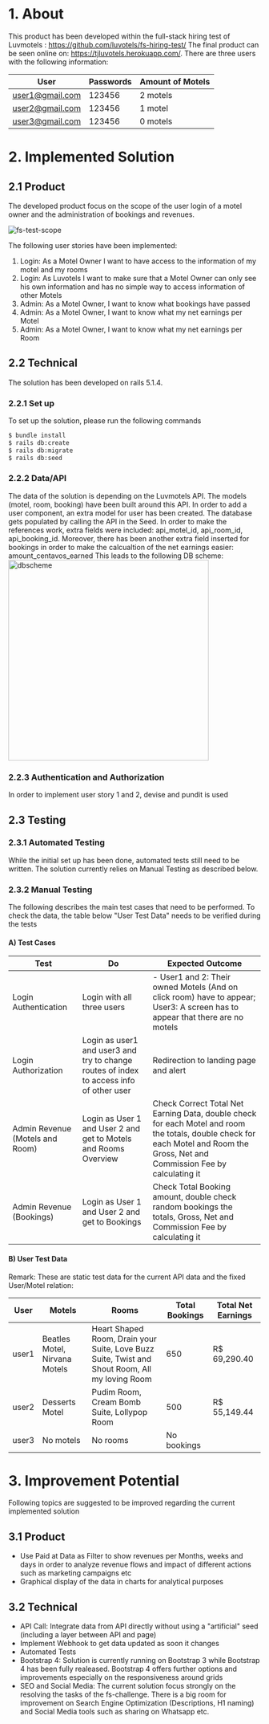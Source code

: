 # 1. About
This product has been developed within the full-stack hiring test of Luvmotels : https://github.com/luvotels/fs-hiring-test/
The final product can be seen online on: https://tjluvotels.herokuapp.com/. There are three users with the following information:

| User | Passwords | Amount of Motels |
| --- | --- |---|
| user1@gmail.com | 123456|  2 motels |
| user2@gmail.com | 123456|  1 motel |
| user3@gmail.com | 123456|  0 motels |


# 2. Implemented Solution
## 2.1 Product
The developed product focus on the scope of the user login of a motel owner and the administration of bookings and revenues.

![fs-test-scope](https://user-images.githubusercontent.com/25422365/35520829-128162c4-0510-11e8-8c2c-99df356ccade.png)

The following user stories have been implemented:
1) Login: As a Motel Owner I want to have access to the information of my motel and my rooms
2) Login: As Luvotels I want to make sure that a Motel Owner can only see his own information and has no simple way to access information of other Motels
3) Admin: As a Motel Owner, I want to know what bookings have passed
4) Admin: As a Motel Owner, I want to know what my net earnings per Motel
5) Admin: As a Motel Owner, I want to know what my net earnings per Room

## 2.2 Technical
The solution has been developed on rails 5.1.4.

### 2.2.1 Set up
To set up the solution, please run the following commands
```sh
$ bundle install
$ rails db:create
$ rails db:migrate
$ rails db:seed
```

### 2.2.2 Data/API
The data of the solution is depending on the Luvmotels API. The models (motel, room, booking) have been built around this API. In order to add a user component, an extra model for user has been created.
The database gets populated by calling the API in the Seed. In order to make the references work, extra fields were included: api_motel_id, api_room_id, api_booking_id.
Moreover, there has been another extra field inserted for bookings in order to make the calcualtion of the net earnings easier: amount_centavos_earned
This leads to the following DB scheme:
<img width="400" alt="dbscheme" src="https://user-images.githubusercontent.com/25422365/35521185-0841f372-0511-11e8-801e-7c4622a6cef3.png">

### 2.2.3 Authentication and Authorization
In order to implement user story 1 and 2, devise and pundit is used

## 2.3 Testing
### 2.3.1 Automated Testing
While the initial set up has been done, automated tests still need to be written. The solution currently relies on Manual Testing as described below.

### 2.3.2 Manual Testing
The following describes the main test cases that need to be performed. To check the data, the table below "User Test Data" needs to be verified during the tests
#### A) Test Cases
| Test | Do | Expected Outcome |
| --- | --- |---|
| Login Authentication| Login with all three users| - User1 and 2: Their owned Motels (And on click room) have to appear; User3: A screen has to appear that there are no motels|
| Login Authorization| Login as user1 and user3 and try to change routes of index to access info of other user | Redirection to landing page and alert |
| Admin Revenue (Motels and Room) | Login as User 1 and User 2 and get to Motels and Rooms Overview |Check Correct Total Net Earning Data, double check for each Motel and room the totals, double check for each Motel and Room the Gross, Net and Commission Fee by calculating it |
| Admin Revenue (Bookings) | Login as User 1 and User 2 and get to Bookings |Check Total Booking amount, double check random bookings the totals, Gross, Net and Commission Fee by calculating it |



#### B) User Test Data
Remark: These are static test data for the current API data and the fixed User/Motel relation:

| User | Motels | Rooms | Total Bookings | Total Net Earnings |
| --- | --- |---|---|---|
| user1 | Beatles Motel, Nirvana Motels| Heart Shaped Room, Drain your Suite, Love Buzz Suite, Twist and Shout Room, All my loving Room |650|R$ 69,290.40|
| user2| Desserts Motel | Pudim Room, Cream Bomb Suite, Lollypop Room|500|R$ 55,149.44|
| user3| No motels| No rooms | No bookings|


# 3. Improvement Potential
Following topics are suggested to be improved regarding the current implemented solution
## 3.1 Product
- Use Paid at Data as Filter to show revenues per Months, weeks and days in order to analyze revenue flows and impact of different actions such as marketing campaigns etc
- Graphical display of the data in charts for analytical purposes

## 3.2 Technical
- API Call: Integrate data from API directly without using a "artificial" seed (including a layer between API and page)
- Implement Webhook to get data updated as soon it changes
- Automated Tests
- Bootstrap 4: Solution is currently running on Bootstrap 3 while Bootstrap 4 has been fully realeased. Bootstrap 4 offers further options and improvements especially on the responsiveness around grids
- SEO and Social Media: The current solution focus strongly on the resolving the tasks of the fs-challenge. There is a big room for improvement on Search Engine Optimization (Descriptions, H1 naming) and Social Media tools such as sharing on Whatsapp etc.


